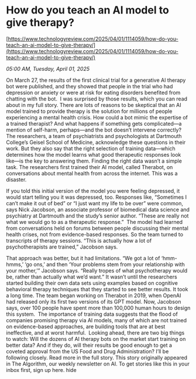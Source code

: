 # How do you teach an AI model to give therapy?

[https://www.technologyreview.com/2025/04/01/1114059/how-do-you-teach-an-ai-model-to-give-therapy/](https://www.technologyreview.com/2025/04/01/1114059/how-do-you-teach-an-ai-model-to-give-therapy/)

*05:00 AM, Tuesday, April 01, 2025*

On March 27, the results of the first clinical trial for a generative AI therapy bot were published, and they showed that people in the trial who had depression or anxiety or were at risk for eating disorders benefited from chatting with the bot.  I was surprised by those results, which you can read about in my full story. There are lots of reasons to be skeptical that an AI model trained to provide therapy is the solution for millions of people experiencing a mental health crisis. How could a bot mimic the expertise of a trained therapist? And what happens if something gets complicated—a mention of self-harm, perhaps—and the bot doesn’t intervene correctly?  The researchers, a team of psychiatrists and psychologists at Dartmouth College’s Geisel School of Medicine, acknowledge these questions in their work. But they also say that the right selection of training data—which determines how the model learns what good therapeutic responses look like—is the key to answering them. Finding the right data wasn’t a simple task. The researchers first trained their AI model, called Therabot, on conversations about mental health from across the internet. This was a disaster.

If you told this initial version of the model you were feeling depressed, it would start telling you it was depressed, too. Responses like, “Sometimes I can’t make it out of bed” or “I just want my life to be over” were common, says Nick Jacobson, an associate professor of biomedical data science and psychiatry at Dartmouth and the study’s senior author. “These are really not what we would go to as a therapeutic response.”  The model had learned from conversations held on forums between people discussing their mental health crises, not from evidence-based responses. So the team turned to transcripts of therapy sessions. “This is actually how a lot of psychotherapists are trained,” Jacobson says.

That approach was better, but it had limitations. “We got a lot of ‘hmm-hmms,’ ‘go ons,’ and then ‘Your problems stem from your relationship with your mother,’” Jacobson says. “Really tropes of what psychotherapy would be, rather than actually what we’d want.” It wasn’t until the researchers started building their own data sets using examples based on cognitive behavioral therapy techniques that they started to see better results. It took a long time. The team began working on Therabot in 2019, when OpenAI had released only its first two versions of its GPT model. Now, Jacobson says, over 100 people have spent more than 100,000 human hours to design this system.  The importance of training data suggests that the flood of companies promising therapy via AI models, many of which are not trained on evidence-based approaches, are building tools that are at best ineffective, and at worst harmful.  Looking ahead, there are two big things to watch: Will the dozens of AI therapy bots on the market start training on better data? And if they do, will their results be good enough to get a coveted approval from the US Food and Drug Administration? I’ll be following closely. Read more in the full story. This story originally appeared in The Algorithm, our weekly newsletter on AI. To get stories like this in your inbox first, sign up here. hide

